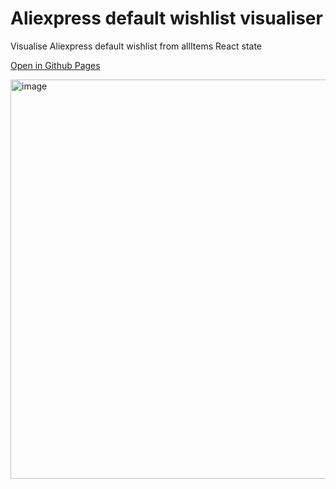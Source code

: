 # Aliexpress default wishlist visualiser
Visualise Aliexpress default wishlist from allItems React state

[Open in Github Pages](https://gadgetmies.github.io/aliexpress_default_wishlist)

<img width="639" alt="image" src="https://github.com/gadgetmies/aliexpress_default_wishlist/assets/71213783/391499df-78fe-40ee-ad80-346f4715a8bb">
